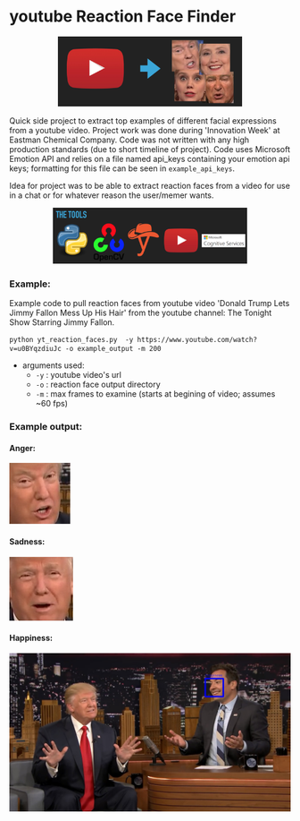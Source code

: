 # youtube Reaction Face Finder

<p align="center"><img src="https://github.com/AdamSpannbauer/youtube_reaction_face/blob/master/pics/pres_header.png" height="125"/></p>

Quick side project to extract top examples of different facial expressions from a youtube video.  Project work was done during 'Innovation Week' at Eastman Chemical Company.  Code was not written with any high production standards (due to short timeline of project).  Code uses Microsoft Emotion API and relies on a file named api_keys containing your emotion api keys; formatting for this file can be seen in `example_api_keys`.

Idea for project was to be able to extract reaction faces from a video for use in a chat or for whatever reason the user/memer wants.

<p align="center"><img src="https://github.com/AdamSpannbauer/youtube_reaction_face/blob/master/pics/tools_used.png" height="100"/></p>

### Example:
Example code to pull reaction faces from youtube video 'Donald Trump Lets Jimmy Fallon Mess Up His Hair' from the youtube channel: The Tonight Show Starring Jimmy Fallon.

    python yt_reaction_faces.py  -y https://www.youtube.com/watch?v=u0BYqzdiuJc -o example_output -m 200
    
  * arguments used:
    - `-y` : youtube video's url
    - `-o` : reaction face output directory
    - `-m` : max frames to examine (starts at begining of video; assumes ~60 fps)

### Example output:

#### Anger:
![anger](example_output/Cropped_anger.jpg)

#### Sadness:
![sadness](example_output/Cropped_sadness.jpg)

#### Happiness:
![happiness](example_output/boxhappiness.jpg)
